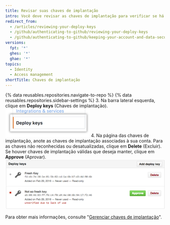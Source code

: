 ```yaml
---
title: Revisar suas chaves de implantação
intro: Você deve revisar as chaves de implantação para verificar se há chaves não autorizadas (ou potencialmente comprometidas). Você também pode aprovar as chaves de implantação que são válidas.
redirect_from:
  - /articles/reviewing-your-deploy-keys
  - /github/authenticating-to-github/reviewing-your-deploy-keys
  - /github/authenticating-to-github/keeping-your-account-and-data-secure/reviewing-your-deploy-keys
versions:
  fpt: '*'
  ghes: '*'
  ghae: '*'
topics:
  - Identity
  - Access management
shortTitle: Chaves de implantação
---
```


{% data reusables.repositories.navigate-to-repo %}
{% data reusables.repositories.sidebar-settings %}
3. Na barra lateral esquerda, clique em **Deploy keys** (Chaves de implantação). ![Configuração das chaves de implantação](/assets/images/help/settings/settings-sidebar-deploy-keys.png)
4. Na página das chaves de implantação, anote as chaves de implantação associadas à sua conta. Para as chaves não reconhecidas ou desatualizadas, clique em **Delete** (Excluir). Se houver chaves de implantação válidas que deseja manter, clique em **Approve** (Aprovar). ![Lista de chaves de implantação](/assets/images/help/settings/settings-deploy-key-review.png)

Para obter mais informações, consulte "[Gerenciar chaves de implantação](/guides/managing-deploy-keys)".
